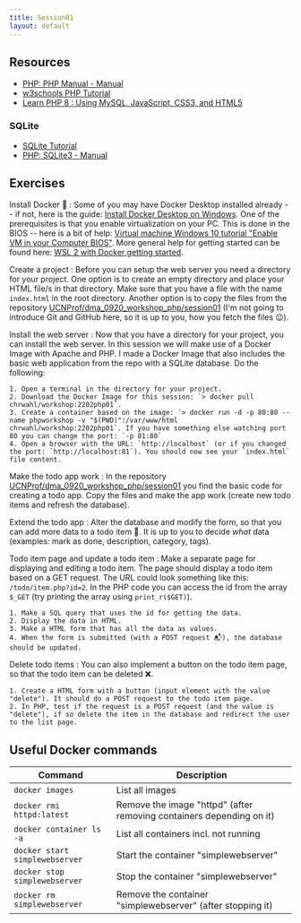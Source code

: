 ```yaml
---
title: Session01
layout: default
---
```


## Resources

- [PHP: PHP Manual - Manual](https://www.php.net/manual/en/)
- [w3schools PHP Tutorial](https://www.w3schools.com/php/)
- [Learn PHP 8 : Using MySQL, JavaScript, CSS3, and HTML5](http://ez-scv.statsbiblioteket.dk:2048/login?url=https://search.ebscohost.com/login.aspx?direct=true&db=nlebk&AN=2642716&site=ehost-live&ebv=EB&ppid=pp_C1)

### SQLite

- [SQLite Tutorial](https://www.tutorialspoint.com/sqlite)
- [PHP: SQLite3 - Manual](https://www.php.net/manual/en/class.sqlite3.php)

## Exercises

Install Docker 🤯
:   Some of you may have Docker Desktop installed already -- if not, here is the guide: [Install Docker Desktop on Windows](https://docs.docker.com/desktop/windows/install/). One of the prerequisites is that you enable virtualization on your PC. This is done in the BIOS -- here is a bit of help: [Virtual machine Windows 10 tutorial "Enable VM in your Computer BIOS"](https://youtu.be/m7cHUNXB7j4). More general help for getting started can be found here: [WSL 2 with Docker getting started](https://youtu.be/5RQbdMn04Oc).

Create a project
:   Before you can setup the web server you need a directory for your project. One option is to create an empty directory and place your HTML file/s in that directory. Make sure that you have a file with the name `index.html` in the root directory. Another option is to copy the files from the repository [UCNProf/dma_0920_workshop_php/session01](https://github.com/UCNProf/dma_0920_workshop_php/tree/main/session01) (I'm not going to introduce Git and GitHub here, so it is up to you, how you fetch the files 😉).

Install the web server
:   Now that you have a directory for your project, you can install the web server. In this session we will make use of a Docker Image with Apache and PHP. I made a Docker Image that also includes the basic web application from the repo with a SQLite database. Do the following:
    
    1. Open a terminal in the directory for your project.
    2. Download the Docker Image for this session: `> docker pull chrwahl/workshop:2202php01`.
    3. Create a container based on the image: `> docker run -d -p 80:80 --name phpworkshop -v "$(PWD)":/var/www/html chrwahl/workshop:2202php01`. If you have something else watching port 80 you can change the port: `-p 81:80`
    4. Open a browser with the URL: `http://localhost` (or if you changed the port: `http://localhost:81`). You should now see your `index.html` file content.

Make the todo app work
:   In the repository [UCNProf/dma_0920_workshop_php/session01](https://github.com/UCNProf/dma_0920_workshop_php/tree/main/session01) you find the basic code for creating a todo app. Copy the files and make the app work (create new todo items and refresh the database).

Extend the todo app
:   Alter the database and modify the form, so that you can add more data to a todo item 🎋. It is up to you to decide *what* data (examples: mark as done, description, category, tags).

Todo item page and update a todo item
:   Make a separate page for displaying and editing a todo item. The page should display a todo item based on a GET request. The URL could look something like this: `/todo/item.php?id=2`. In the PHP code you can access the id from the array `$_GET` (try printing the array using `print_r($GET)`).
    
    1. Make a SQL query that uses the id for getting the data.
    2. Display the data in HTML.
    3. Make a HTML form that has all the data as values.
    4. When the form is submitted (with a POST request 📬), the database should be updated.

Delete todo items
:   You can also implement a button on the todo item page, so that the todo item can be deleted ❌.

    1. Create a HTML form with a button (input element with the value "delete"). It should do a POST request to the todo item page.
    2. In PHP, test if the request is a POST request (and the value is "delete"), if so delete the item in the database and redirect the user to the list page.

## Useful Docker commands

| Command | Description|
|--------------------------------|---------------------------------------------------------------------|
| `docker images`                | List all images                                                     |
| `docker rmi httpd:latest`      | Remove the image "httpd" (after removing containers depending on it)|
| `docker container ls -a`       | List all containers incl. not running                               |
| `docker start simplewebserver` | Start the container "simplewebserver"                               |
| `docker stop simplewebserver`  | Stop the container "simplewebserver"                                |
| `docker rm simplewebserver`    | Remove the container "simplewebserver" (after stopping it)          |